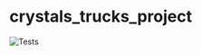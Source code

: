 # crystals_trucks_project

![Tests](https://github.com/MoiseMoussetafa/crystals_trucks_project/actions/workflows/python.yml/badge.svg)